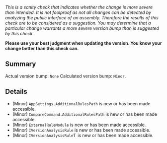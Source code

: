 *This is a sanity check that indicates whether the change is more severe than intended.  It is not foolproof as not all changes can be detected by analyzing the public interface of an assembly.  Therefore the results of this check are to be considered as a suggestion.  You may determine that a particular change warrants a more severe version bump than is suggested by this check.*

**Please use your best judgment when updating the version.  You know your change better than this check can.**

## Summary

Actual version bump: `None`
Calculated version bump: `Minor`.

## Details

- (Minor) `AppSettings.AdditionalRulesPath` is new or has been made accessible.
- (Minor) `CompareCommand.AdditionalRulesPath` is new or has been made accessible.
- (Minor) `ExternalRuleModule` is new or has been made accessible.
- (Minor) `IVersionAnalysisRule` is new or has been made accessible.
- (Minor) `IVersionAnalysisRule`1` is new or has been made accessible.
